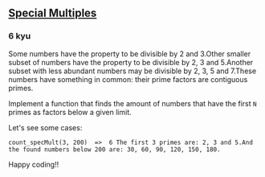 <h2><a href=https://www.codewars.com/kata/55e785dfcb59864f200000d9/train/javascript target="_blank">Special Multiples</a></h2><h3>6 kyu</h3><p>Some numbers have the property to be divisible by 2 and 3.Other smaller subset of numbers have the property to be divisible by 2, 3 and 5.Another subset with less abundant numbers may be divisible by 2, 3, 5 and 7.These numbers have something in common: their prime factors are contiguous primes.</p><p>Implement a function that finds the amount of numbers that have the first <code>N</code> primes as factors below a given limit.</p><p>Let's see some cases:</p><pre><code>count_specMult(3, 200)  =&gt;  6 The first 3 primes are: 2, 3 and 5.And the found numbers below 200 are: 30, 60, 90, 120, 150, 180.</code></pre><p>Happy coding!!</p>